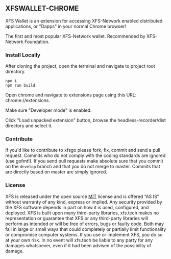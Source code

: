 ## XFSWALLET-CHROME

XFS Wallet is an extension for accessing XFS-Network enabled distributed applications, or "Dapps" in your normal Chrome browser!

The first and most popular XFS-Network wallet. Recommended by XFS-Network Foundation.

### Install Locally

After cloning the project, open the terminal and navigate to project root directory.

```
npm i
npm run build
```

Open chrome and navigate to extensions page using this URL: chrome://extensions.

Make sure "Developer mode" is enabled.

Click "Load unpacked extension" button, browse the headless-recorder/dist directory and select it.


### Contribute

If you'd like to contribute to xfsgo please fork, fix, commit and
send a pull request. Commits who do not comply with the coding standards
are ignored (use gofmt!). If you send pull requests make absolute sure that you
commit on the `develop` branch and that you do not merge to master.
Commits that are directly based on master are simply ignored.

### License

XFS is released under the open source [MIT](./LICENSE) license and is offered “AS IS”
without warranty of any kind, express or implied. Any security provided
by the XFS software depends in part on how it is used, configured, and
deployed. XFS is built upon many third-party libraries, xfs.tech makes
no representation or guarantee that XFS or any third-party libraries
will perform as intended or will be free of errors, bugs or faulty
code. Both may fail in large or small ways that could completely or
partially limit functionality or compromise computer systems. If you use
or implement XFS, you do so at your own risk. In no event will
xfs.tech be liable to any party for any damages whatsoever, even if it
had been advised of the possibility of damage.